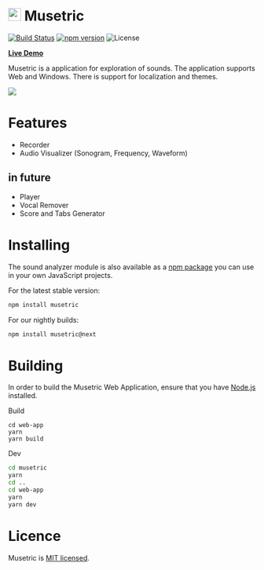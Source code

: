 # <img src="https://user-images.githubusercontent.com/7475599/87945559-1c49ec80-cacb-11ea-8f24-42c0738d1dcd.png" width="26" height="26"> Musetric

[![Build Status](https://dev.azure.com/popelenkow/musetric/_apis/build/status/musetric)](https://dev.azure.com/popelenkow/musetric/_build/latest?definitionId=1)
[![npm version](https://img.shields.io/npm/v/musetric)](https://www.npmjs.com/package/musetric)
![License](https://img.shields.io/github/license/popelenkow/musetric)

[**Live Demo**](https://popelenkow.github.io/Musetric)

Musetric is a application for exploration of sounds. The application supports Web and Windows. There is support for localization and themes.

<img src="https://user-images.githubusercontent.com/7475599/104832178-d75c1280-58c1-11eb-81a5-3164b90c48cf.png">

# Features

- Recorder
- Audio Visualizer (Sonogram, Frequency, Waveform)

## in future

- Player
- Vocal Remover
- Score and Tabs Generator

# Installing

The sound analyzer module is also available as a [npm package](https://www.npmjs.com/package/musetric) you can use in your own JavaScript projects.

For the latest stable version:

```bash
npm install musetric
```

For our nightly builds:

```bash
npm install musetric@next
```

# Building

In order to build the Musetric Web Application, ensure that you have [Node.js](https://nodejs.org/) installed.

Build
```
cd web-app
yarn
yarn build
```

Dev
```bash
cd musetric
yarn
cd ..
cd web-app
yarn
yarn dev
```

# Licence

Musetric is [MIT licensed](licence.txt).